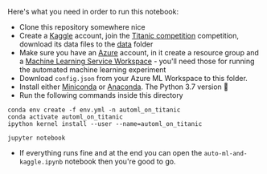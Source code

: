 Here's what you need in order to run this notebook:

* Clone this repository somewhere nice
* Create a [Kaggle](https://www.kaggle.com) account, join the [Titanic competition](https://www.kaggle.com/c/titanic/overview) competition, download its data files to the [data](./data) folder
* Make sure you have an [Azure](https://azure.microsoft.com/en-us/) account, in it create a resource group and a [Machine Learning Service Workspace](https://docs.microsoft.com/en-us/azure/machine-learning/) - you'll need those for running the automated machine learning experiment
* Download `config.json` from your Azure ML Workspace to this folder.
* Install either [Miniconda](https://conda.io/en/latest/miniconda.html) or [Anaconda](https://www.anaconda.com/downloads). The Python 3.7 version 🐍
* Run the following commands inside this directory

```shell
conda env create -f env.yml -n automl_on_titanic
conda activate automl_on_titanic
ipython kernel install --user --name=automl_on_titanic

jupyter notebook
```
* If everything runs fine and at the end you can open the `auto-ml-and-kaggle.ipynb` notebook then you're good to go.